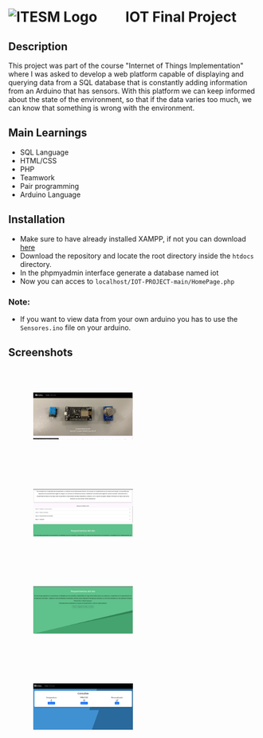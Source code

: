 #  <img src="https://libreria-ditesa.com/media/catalog/category/pngwing.com.png" alt="ITESM Logo" style="float: center; margin-right: 50px;" width="200"/>  IOT Final Project

## Description
This project was part of the course "Internet of Things Implementation" where I was asked to develop a web platform capable of displaying and querying data from a SQL database that is constantly adding information from an Arduino that has sensors. With this platform we can keep informed about the state of the environment, so that if the data varies too much, we can know that something is wrong with the environment.

## Main Learnings 
* SQL Language
* HTML/CSS
* PHP
* Teamwork
* Pair programming 
* Arduino Language

## Installation
* Make sure to have already installed XAMPP, if not you can download [here](https://www.apachefriends.org/es/index.html)
* Download the repository and locate the root directory inside the <code>htdocs</code> directory. 
* In the phpmyadmin interface generate a database named iot
* Now you can acces to <code>localhost/IOT-PROJECT-main/HomePage.php</code>

### Note:
* If you want to view data from your own arduino you has to use the <code>Sensores.ino</code> file on your arduino. 

## Screenshots
<img src="./images/MainPage.png" alt="Main Page of the Platform" style="float: left; margin: 50px;" width="200"/> 
<img src="./images/MainPage2.png" alt="Second Section of the Main Page" style="float: left; margin: 50px;" width="200"/> 
<img src="./images/MainPage3.png" alt="Third Section of the Main Page" style="float: left; margin: 50px;" width="200"/> 
<img src="./images/DataQuey.png" alt="Data Query Section" style="float: left; margin: 50px;" width="200"/> 
